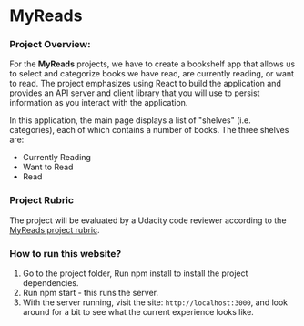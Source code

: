 # MyReads

### Project Overview:

For the **MyReads** projects, we have to create a bookshelf app that allows us to select and categorize books we have read, are currently reading, or want to read. The project emphasizes using React to build the application and provides an API server and client library that you will use to persist information as you interact with the application.

In this application, the main page displays a list of "shelves" (i.e. categories), each of which contains a number of books. The three shelves are:

* Currently Reading
* Want to Read
* Read

### Project Rubric

The project will be evaluated by a Udacity code reviewer according to the [MyReads project rubric](https://review.udacity.com/#!/rubrics/918/view).

### How to run this website?

1. Go to the project folder, Run npm install to install the project dependencies.
2. Run npm start - this runs the server.
2. With the server running, visit the site: `http://localhost:3000`, and look around for a bit to see what the current experience looks like.
